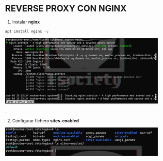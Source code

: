 # REVERSE PROXY CON NGINX

1. Instalar **nginx**

```bash
apt install nginx -y
```

![alt text](image.png)

![alt text](image-1.png)

2. Configurar fichero **sites-enabled**

![alt text](image-2.png)